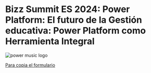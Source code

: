 # Bizz Summit ES 2024: Power Platform: El futuro de la Gestión educativa: Power Platform como Herramienta Integral



![power music logo](https://github.com/user-attachments/assets/c6b3e660-8461-43cf-a1f6-291cbb186c40)


[Para copia el formulario](https://forms.office.com/Pages/ShareFormPage.aspx?id=-KiyrADiVkKuJiEE92IFErBY3hZN1BBJobADqveQ355UNUhaTlRQMUM1RlFUODZXTkJYOENCQVpIRy4u&sharetoken=Vbfc4xS3FNFZo5um9M3I)

